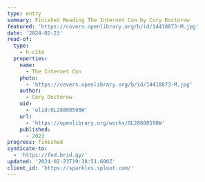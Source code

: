```yaml
---
type: entry
summary: Finished Reading The Internet Con by Cory Doctorow
featured: 'https://covers.openlibrary.org/b/id/14418873-M.jpg'
date: '2024-02-23'
read-of:
  type:
    - h-cite
  properties:
    name:
      - The Internet Con
    photo:
      - 'https://covers.openlibrary.org/b/id/14418873-M.jpg'
    author:
      - Cory Doctorow
    uid:
      - 'olid:OL28800590W'
    url:
      - 'https://openlibrary.org/works/OL28800590W'
    published:
      - 2023
progress: finished
syndicate-to:
  - 'https://fed.brid.gy/'
updated: '2024-02-23T19:38:51.600Z'
client_id: 'https://sparkles.sploot.com/'
---
```


